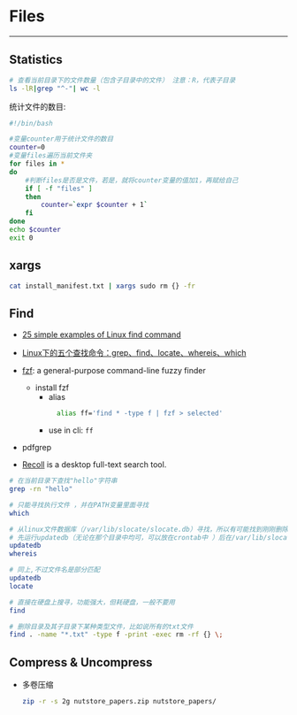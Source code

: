 # Files

-----

## Statistics

```sh
# 查看当前目录下的文件数量（包含子目录中的文件） 注意：R，代表子目录
ls -lR|grep "^-"| wc -l
```

统计文件的数目:

```bash
#!/bin/bash

#变量counter用于统计文件的数目
counter=0
#变量files遍历当前文件夹
for files in *
do
	#判断files是否是文件，若是，就将counter变量的值加1，再赋给自己
	if [ -f "files" ]
	then
		counter=`expr $counter + 1`
	fi
done
echo $counter
exit 0
```

## xargs

```sh
cat install_manifest.txt | xargs sudo rm {} -fr
```

## Find

* [25 simple examples of Linux find command](http://www.binarytides.com/linux-find-command-examples/)

* [Linux下的五个查找命令：grep、find、locate、whereis、which](http://www.cnblogs.com/wanqieddy/archive/2011/07/15/2107071.html)

* [fzf](https://github.com/junegunn/fzf): a general-purpose command-line fuzzy finder
  - install fzf
	- alias
	  ```sh
		alias ff='find * -type f | fzf > selected'
		```
	- use in cli: `ff`

* pdfgrep

* [Recoll](https://www.lesbonscomptes.com/recoll/) is a desktop full-text search tool.

```bash
# 在当前目录下查找"hello"字符串
grep -rn "hello"

# 只能寻找执行文件 ，并在PATH变量里面寻找
which

# 从linux文件数据库（/var/lib/slocate/slocate.db）寻找，所以有可能找到刚刚删除或者没有发现新建的文件
# 先运行updatedb（无论在那个目录中均可，可以放在crontab中 ）后在/var/lib/slocate/下生成 slocate.db 数据库即可快速查找，在命令提示符下直接执行#updatedb命令即可
updatedb
whereis

# 同上,不过文件名是部分匹配
updatedb
locate

# 直接在硬盘上搜寻，功能强大，但耗硬盘，一般不要用
find

# 删除目录及其子目录下某种类型文件，比如说所有的txt文件
find . -name "*.txt" -type f -print -exec rm -rf {} \;
```


## Compress & Uncompress

* 多卷压缩
  ```sh
  zip -r -s 2g nutstore_papers.zip nutstore_papers/
  ```
